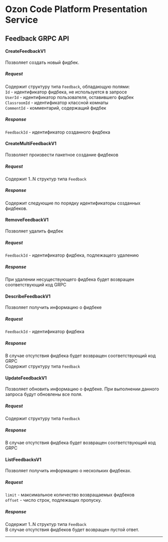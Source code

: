 # Ozon Code Platform Presentation Service

## Feedback GRPC API

#### CreateFeedbackV1
Позволяет создать новый фидбек.
##### Request
Содержит структуру типа ```Feedback```, обладающую полями:  
```Id``` - идентификатор фидбека, не используется в запросе    
```UserId``` - идентификатор пользователя, оставившего фидбек  
```ClassroomId``` - идентификатор классной комнаты  
```CommentId``` - комментарий, содержащий фидбек  
##### Response  
```FeedbackId``` - идентификатор созданного фидбека  

#### CreateMultiFeedbackV1  
Позволяет произвести пакетное создание фидбеков  
##### Request  
Содержит 1..N структур типа ```Feedback```  
##### Response  
Содержит следующие по порядку идентификаторы созданных фидбеков.

#### RemoveFeedbackV1
Позволяет удалить фидбек
##### Request
```FeedbackId``` - идентификатор фидбека, подлежащего удалению
##### Response
При удалении несуществующего фидбека будет возвращен соответствующий код GRPC 

#### DescribeFeedbackV1
Позволяет получить информацию о фидбеке
##### Request
```FeedbackId``` - идентификатор фидбека
##### Response
В случае отсутствия фидбека будет возвращен соответствующий код GRPC  
Содержит структуру типа ```Feedback```


#### UpdateFeedbackV1
Позволяет обновить информацию о фидбеке. При выполнении данного запроса будут обновлены все поля.
##### Request
Содержит структуру типа ```Feedback```
##### Response
В случае отсутствия фидбека будет возвращен соответствующий код GRPC

#### ListFeedbacksV1
Позволяет получить информацию о нескольких фидбеках.  
##### Request
```limit``` - максимальное количество возвращаемых фидбеков  
```offset``` - число строк, подлежащих пропуску.
##### Response
Содержит 1..N структур типа ```Feedback```  
В случае отсутствия фидбеков будет возвращен пустой ответ.

____











